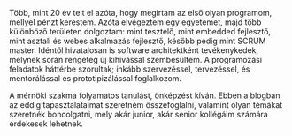 Több, mint 20 év telt el azóta, hogy megírtam az első olyan programom, mellyel pénzt kerestem. Azóta elvégeztem egy egyetemet, majd több különböző területen dolgoztam: mint tesztelő, mint embedded fejlesztő, mint asztali és webes alkalmazás fejlesztő, később pedig mint SCRUM master. Idéntől  hivatalosan is software architektként tevékenykedek, melynek során rengeteg új kihívással szembesültem. A programozási feladatok háttérbe szorultak; inkább szervezéssel, tervezéssel, és mentorálással és prototipizálással foglalkozom.

A mérnöki szakma folyamatos tanulást, önképzést kíván. Ebben a blogban az eddig tapasztalataimat szeretném összefoglalni, valamint olyan témákat szeretnék boncolgatni, mely akár junior, akár senior kollégáim számára érdekesek lehetnek. 

